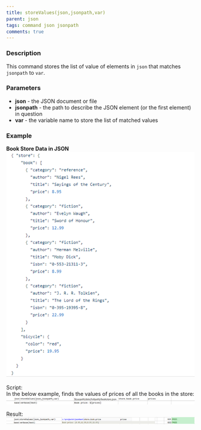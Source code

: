 ```yaml
---
title: storeValues(json,jsonpath,var)
parent: json
tags: command json jsonpath
comments: true
---
```



### Description
This command stores the list of value of elements in `json` that matches `jsonpath` to `var`.


### Parameters
- **json** - the JSON document or file
- **jsonpath** \- the path to describe the JSON element (or the first element) in question
- **var** - the variable name to store the list of matched values  


### Example
**Book Store Data in JSON**<br/>
![bookStoreData](image/bookStoreData.png)

Script:<br/>
In the below example, finds the values of prices of all the books in the store:<br/>
![script](image/storeValues_01.png)

Result:<br/>
![script](image/storeValues_02.png)
